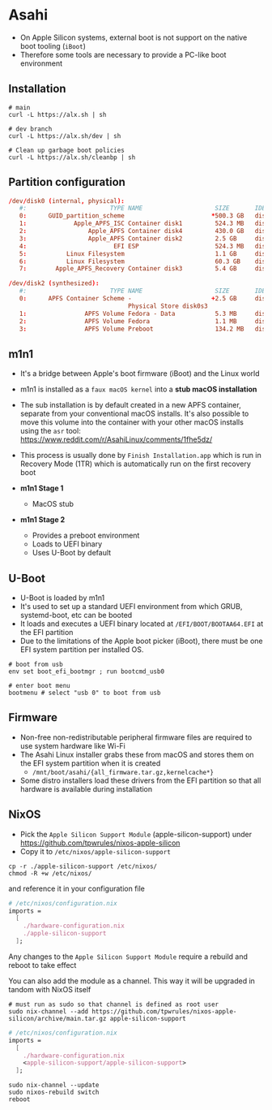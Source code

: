 # Asahi

- On Apple Silicon systems, external boot is not support on the native boot tooling (`iBoot`)
- Therefore some tools are necessary to provide a PC-like boot environment

## Installation

```shell
# main
curl -L https://alx.sh | sh

# dev branch
curl -L https://alx.sh/dev | sh

# Clean up garbage boot policies
curl -L https://alx.sh/cleanbp | sh
```

## Partition configuration

```conf
/dev/disk0 (internal, physical):
   #:                       TYPE NAME                    SIZE       IDENTIFIER
   0:      GUID_partition_scheme                        *500.3 GB   disk0
   1:             Apple_APFS_ISC Container disk1         524.3 MB   disk0s1
   2:                 Apple_APFS Container disk4         430.0 GB   disk0s2
   3:                 Apple_APFS Container disk2         2.5 GB     disk0s3
   4:                        EFI ESP                     524.3 MB   disk0s4
   5:           Linux Filesystem                         1.1 GB     disk0s5
   6:           Linux Filesystem                         60.3 GB    disk0s6
   7:        Apple_APFS_Recovery Container disk3         5.4 GB     disk0s7

/dev/disk2 (synthesized):
   #:                       TYPE NAME                    SIZE       IDENTIFIER
   0:      APFS Container Scheme -                      +2.5 GB     disk2
                                 Physical Store disk0s3
   1:                APFS Volume Fedora - Data           5.3 MB     disk2s1
   2:                APFS Volume Fedora                  1.1 MB     disk2s2
   3:                APFS Volume Preboot                 134.2 MB   disk2s3
```

## m1n1

- It's a bridge between Apple's boot firmware (iBoot) and the Linux world
- m1n1 is installed as a `faux macOS kernel` into a **stub macOS installation**
- The sub installation is by default created in a new APFS container, separate from your conventional macOS installs. It's also possible to move this volume into the container with your other macOS installs using the `asr` tool: <https://www.reddit.com/r/AsahiLinux/comments/1fhe5dz/>
- This process is usually done by `Finish Installation.app` which is run in Recovery Mode (1TR) which is automatically run on the first recovery boot

- **m1n1 Stage 1**
  - MacOS stub

- **m1n1 Stage 2**
  - Provides a preboot environment
  - Loads to UEFI binary
  - Uses U-Boot by default

## U-Boot

- U-Boot is loaded by m1n1
- It's used to set up a standard UEFI environment from which GRUB, systemd-boot, etc can be booted
- It loads and executes a UEFI binary located at `/EFI/BOOT/BOOTAA64.EFI` at the EFI partition
- Due to the limitations of the Apple boot picker (iBoot), there must be one EFI system partition per installed OS.

```shell
# boot from usb
env set boot_efi_bootmgr ; run bootcmd_usb0

# enter boot menu
bootmenu # select "usb 0" to boot from usb
```

## Firmware

- Non-free non-redistributable peripheral firmware files are required to use system hardware like Wi-Fi
- The Asahi Linux installer grabs these from macOS and stores them on the EFI system partition when it is created
  - `/mnt/boot/asahi/{all_firmware.tar.gz,kernelcache*}`
- Some distro installers load these drivers from the EFI partition so that all hardware is available during installation

## NixOS

- Pick the `Apple Silicon Support Module` (apple-silicon-support) under <https://github.com/tpwrules/nixos-apple-silicon>
- Copy it to `/etc/nixos/apple-silicon-support`

```shell
cp -r ./apple-silicon-support /etc/nixos/
chmod -R +w /etc/nixos/
```

and reference it in your configuration file

```nix
# /etc/nixos/configuration.nix
imports =
  [
    ./hardware-configuration.nix
    ./apple-silicon-support
  ];
```

Any changes to the `Apple Silicon Support Module` require a rebuild and reboot to take effect

You can also add the module as a channel. This way it will be upgraded in tandom with NixOS itself

```shell
# must run as sudo so that channel is defined as root user
sudo nix-channel --add https://github.com/tpwrules/nixos-apple-silicon/archive/main.tar.gz apple-silicon-support
```

```nix
# /etc/nixos/configuration.nix
imports =
  [
    ./hardware-configuration.nix
    <apple-silicon-support/apple-silicon-support>
  ];
```

```shell
sudo nix-channel --update
sudo nixos-rebuild switch
reboot
```
